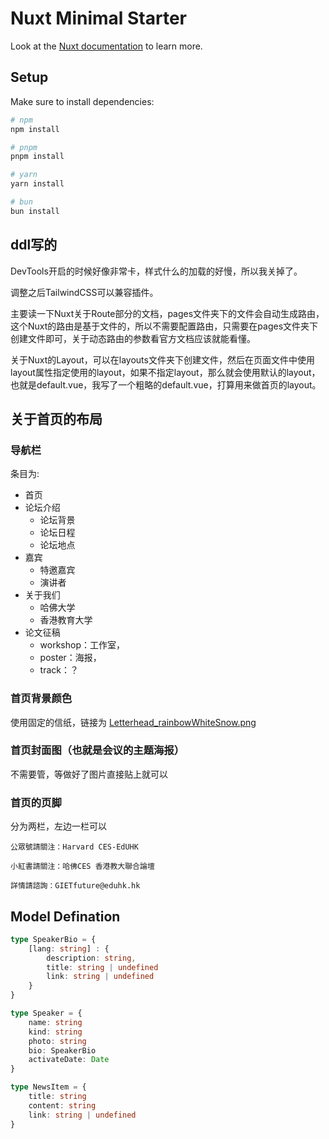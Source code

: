 # Nuxt Minimal Starter

Look at the [Nuxt documentation](https://nuxt.com/docs/getting-started/introduction) to learn more.

## Setup

Make sure to install dependencies:

```bash
# npm
npm install

# pnpm
pnpm install

# yarn
yarn install

# bun
bun install
```


## ddl写的

DevTools开启的时候好像非常卡，样式什么的加载的好慢，所以我关掉了。

调整之后TailwindCSS可以兼容插件。

主要读一下Nuxt关于Route部分的文档，pages文件夹下的文件会自动生成路由，这个Nuxt的路由是基于文件的，所以不需要配置路由，只需要在pages文件夹下创建文件即可，关于动态路由的参数看官方文档应该就能看懂。

关于Nuxt的Layout，可以在layouts文件夹下创建文件，然后在页面文件中使用layout属性指定使用的layout，如果不指定layout，那么就会使用默认的layout，也就是default.vue，我写了一个粗略的default.vue，打算用来做首页的layout。


## 关于首页的布局

### 导航栏

条目为: 
- 首页
- 论坛介绍
	- 论坛背景
	- 论坛日程
	- 论坛地点
- 嘉宾
	- 特邀嘉宾
	- 演讲者
- 关于我们
	- 哈佛大学
	- 香港教育大学
- 论文征稿
	- workshop：工作室，
	- poster：海报，
	- track：？

### 首页背景颜色

使用固定的信纸，链接为 [Letterhead_rainbowWhiteSnow.png](https://uedhk-my.sharepoint.com/:i:/r/personal/yyin_eduhk_hk/Documents/ResearchEDU/02_Reseach%20Collaborations/Prof%20Wang%20Research%20Team/6.%20JointSyposium/Materials%20for%20Joint%20Symposium%27s%20Website/Publicity%20logos+Letter%20head+%20Rainbow%20Decoration/Letterhead_rainbowWhiteSnow.png?csf=1&web=1&e=zs16zQ)

### 首页封面图（也就是会议的主题海报）

不需要管，等做好了图片直接贴上就可以

### 首页的页脚

分为两栏，左边一栏可以

```plaintext
公眾號請關注：Harvard CES-EdUHK

小紅書請關注：哈佛CES 香港教大聯合論壇

詳情請諮詢：GIETfuture@eduhk.hk
```


## Model Defination

```ts
type SpeakerBio = {
    [lang: string] : {
        description: string,
        title: string | undefined
        link: string | undefined
    } 
}

type Speaker = {
    name: string
    kind: string
    photo: string
    bio: SpeakerBio
    activateDate: Date
}

type NewsItem = {
    title: string
    content: string
    link: string | undefined
}
```
